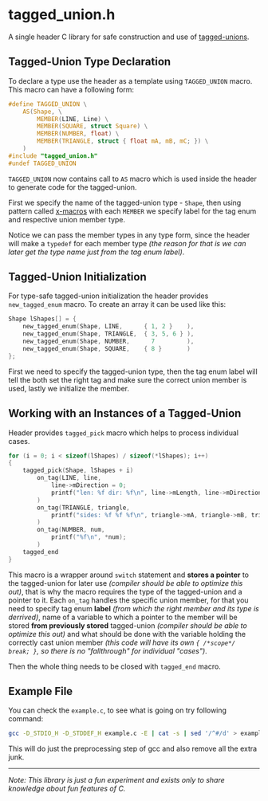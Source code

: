 # tagged_union.h
A single header C library for safe construction and use of [tagged-unions](https://en.wikipedia.org/wiki/Tagged_union).

## Tagged-Union Type Declaration
To declare a type use the header as a template using `TAGGED_UNION` macro.
This macro can have a following form:
```c
#define TAGGED_UNION \
    AS(Shape, \
        MEMBER(LINE, Line) \
        MEMBER(SQUARE, struct Square) \
        MEMBER(NUMBER, float) \
        MEMBER(TRIANGLE, struct { float mA, mB, mC; }) \
    )
#include "tagged_union.h"
#undef TAGGED_UNION
```
`TAGGED_UNION` now contains call to `AS` macro which is used inside the header to generate code for the tagged-union.

First we specify the name of the tagged-union type - `Shape`,
then using pattern called [x-macros](https://en.wikipedia.org/wiki/X_macro) with each `MEMBER` we specify label for the tag enum and respective union member type.

Notice we can pass the member types in any type form, since the header will make a `typedef` for each member type _(the reason for that is we can later get the type name just from the tag enum label)_.

## Tagged-Union Initialization
For type-safe tagged-union initialization the header provides `new_tagged_enum` macro.
To create an array it can be used like this:
```c
Shape lShapes[] = {
    new_tagged_enum(Shape, LINE,      { 1, 2 }    ),
    new_tagged_enum(Shape, TRIANGLE,  { 3, 5, 6 } ),
    new_tagged_enum(Shape, NUMBER,      7         ),
    new_tagged_enum(Shape, SQUARE,    { 8 }       )
};
```
First we need to specify the tagged-union type,
then the tag enum label will tell the both set the right tag and make sure the correct union member is used,
lastly we initialize the member.

## Working with an Instances of a Tagged-Union
Header provides `tagged_pick` macro which helps to process individual cases.
```c
for (i = 0; i < sizeof(lShapes) / sizeof(*lShapes); i++)
{
    tagged_pick(Shape, lShapes + i)
        on_tag(LINE, line,
            line->mDirection = 0;
            printf("len: %f dir: %f\n", line->mLength, line->mDirection);
        )
        on_tag(TRIANGLE, triangle,
            printf("sides: %f %f %f\n", triangle->mA, triangle->mB, triangle->mC);
        )
        on_tag(NUMBER, num,
            printf("%f\n", *num);
        )
    tagged_end
}
```
This macro is a wrapper around `switch` statement and **stores a pointer** to the tagged-union for later use _(compiler should be able to optimize this out)_,
that is why the macro requires the type of the tagged-union and a pointer to it.
Each `on_tag` handles the specific union member,
for that you need to specify tag enum **label** _(from which the right member and its type is derrived)_,
name of a variable to which a pointer to the member will be stored **from previously stored** tagged-union _(compiler should be able to optimize this out)_ and 
what should be done with the variable holding the correctly cast union member _(this code will have its own `{ /*scope*/ break; }`, so there is no "fallthrough" for individual "cases")_.

Then the whole thing needs to be closed with `tagged_end` macro.

## Example File
You can check the `example.c`, to see what is going on try following command:
```bash
gcc -D_STDIO_H -D_STDDEF_H example.c -E | cat -s | sed '/^#/d' > example.i
```
This will do just the preprocessing step of gcc and also remove all the extra junk.

---
_Note: This library is just a fun experiment and exists only to share knowledge about fun features of C._
